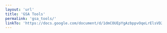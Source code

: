 ```yaml
---
layout: 'url'
title: 'GSA Tools'
permalink: 'gsa_tools/'
linkTo: 'https://docs.google.com/document/d/1dmCOUEpYgAzbppvOqeLrElsVD2Gxvh7aQeyzFjaZYuY/edit'
---
```

